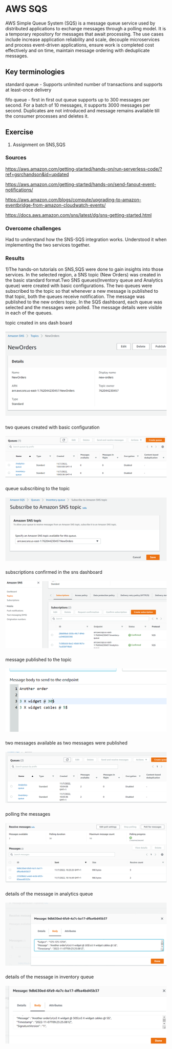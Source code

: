 # AWS SQS

AWS Simple Queue System (SQS) is a message queue service used by distributed applications to exchange messages through a polling model. It is a temporary repository for messages that await processing. The use cases include
increase application reliability and scale, decouple microservices and process event-driven applications, ensure work is completed cost effectively and on time, maintain message ordering with deduplicate messages. 

## Key terminologies

standard queue - Supports unlimited number of transactions and supports at least-once delivery

fifo queue - first in first out queue supports up to 300 messages per second. For a batch of 10 messages, it supports 3000 messages per second. Duplicates are not introduced and message remains available till the consumer processes and deletes it. 

## Exercise
1. Assignment on SNS,SQS
### Sources
https://aws.amazon.com/getting-started/hands-on/run-serverless-code/?ref=gsrchandson&id=updated

https://aws.amazon.com/getting-started/hands-on/send-fanout-event-notifications/

https://aws.amazon.com/blogs/compute/upgrading-to-amazon-eventbridge-from-amazon-cloudwatch-events/

https://docs.aws.amazon.com/sns/latest/dg/sns-getting-started.html

### Overcome challenges

Had to understand how the SNS-SQS integration works. Understood it when implementing the two services together.

### Results 

1)The hands-on tutorials on SNS,SQS were done to gain insights into those services. In the selected region, a SNS topic (New Orders) was created in the basic standard format.Two SNS queues(Inventory queue and Analytics queue) were created with basic configurations. The two queues were subscribed to the topic so that whenever a new message is published to that topic, both the queues receive notification. The message was published to the new orders topic. In the SQS dashboard, each queue was selected and the messages were polled. The message details were visible in each of the queues. 


topic created in sns dash board

##### ![AWS-SNS-SQS-01a](https://github.com/Techgrounds-Cloud-9/cloud-9-jsm-1985/blob/main/00_includes/Week-07/AWS/SNS-SQS/01a-CreateTopic.PNG)

two queues created with basic configuration

##### ![AWS-SNS-SQS-01b](https://github.com/Techgrounds-Cloud-9/cloud-9-jsm-1985/blob/main/00_includes/Week-07/AWS/SNS-SQS/01b-TwoQueuesCreatedWithBasicConfigurations.PNG)

queue subscribing to the topic

##### ![AWS-SNS-SQS-01c](https://github.com/Techgrounds-Cloud-9/cloud-9-jsm-1985/blob/main/00_includes/Week-07/AWS/SNS-SQS/01c-queueSubscribingToTopics.PNG)


subscriptions confirmed in the sns dashboard

##### ![AWS-SNS-SQS-01d](https://github.com/Techgrounds-Cloud-9/cloud-9-jsm-1985/blob/main/00_includes/Week-07/AWS/SNS-SQS/01d-TwoSubscriptionsConfirmedInSNSDashboard.PNG)

message published to the topic

##### ![AWS-SNS-SQS-01e](https://github.com/Techgrounds-Cloud-9/cloud-9-jsm-1985/blob/main/00_includes/Week-07/AWS/SNS-SQS/01e-publishMsgToTopic.PNG)

two messages available as two messages were published 

##### ![AWS-SNS-SQS-01f](https://github.com/Techgrounds-Cloud-9/cloud-9-jsm-1985/blob/main/00_includes/Week-07/AWS/SNS-SQS/01f-TwoMsgAvailableAsTwoMsgsPublishedToTopic.PNG)

polling the messages 

##### ![AWS-SNS-SQS-01g](https://github.com/Techgrounds-Cloud-9/cloud-9-jsm-1985/blob/main/00_includes/Week-07/AWS/SNS-SQS/01g-msgsVisibleAfterPolling-AnalyticsQueue.PNG)

details of the  message in analytics queue

##### ![AWS-SNS-SQS-01h1](https://github.com/Techgrounds-Cloud-9/cloud-9-jsm-1985/blob/main/00_includes/Week-07/AWS/SNS-SQS/01h1-detailsVerifiedForFirstMsg-AnalyticsQueue.PNG)


details of the message in inventory queue

##### ![AWS-SNS-SQS-01i](https://github.com/Techgrounds-Cloud-9/cloud-9-jsm-1985/blob/main/00_includes/Week-07/AWS/SNS-SQS/01i-detailsOfMsg-InventoryQueue.PNG)

